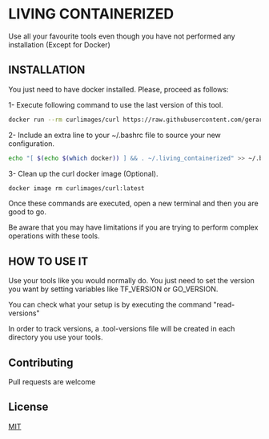 # LIVING CONTAINERIZED

Use all your favourite tools even though you have not performed any installation (Except for Docker)

## INSTALLATION

You just need to have docker installed. Please, proceed as follows:

1- Execute following command to use the last version of this tool.

```bash
docker run --rm curlimages/curl https://raw.githubusercontent.com/gerardVM/living-containerized/main/aliases > ~/.living_containerized
```

2- Include an extra line to your ~/.bashrc file to source your new configuration.
```bash
echo "[ $(echo $(which docker)) ] && . ~/.living_containerized" >> ~/.bashrc
```

3- Clean up the curl docker image (Optional).
```bash
docker image rm curlimages/curl:latest
```
Once these commands are executed, open a new terminal and then you are good to go.

Be aware that you may have limitations if you are trying to perform complex operations with these tools.

## HOW TO USE IT

Use your tools like you would normally do. You just need to set the version you want by setting variables like TF_VERSION or GO_VERSION.

You can check what your setup is by executing the command "read-versions"

In order to track versions, a .tool-versions file will be created in each directory you use your tools.

## Contributing

Pull requests are welcome

## License

[MIT](LICENSE)
